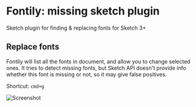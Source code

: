 # Fontily: missing sketch plugin

Sketch plugin for finding & replacing fonts for Sketch 3+

## Replace fonts

Fontily will list all the fonts in document, and allow you to change selected ones. It tries to detect missing fonts, but Sketch API doesn't provide info whether this font is missing or not, so it may give false positives.


Shortcut: `cmd+g`

![Screenshot](http://partyka.io/fontily/screenshot0.png)
